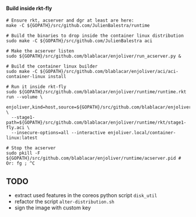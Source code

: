 #### Build inside rkt-fly

    # Ensure rkt, acserver and dgr at least are here:
    make -C ${GOPATH}/src/github.com/JulienBalestra/runtime
    
    # Build the binaries to drop inside the container linux distribution
    sudo make -C ${GOPATH}/src/github.com/JulienBalestra aci
    
    # Make the acserver listen
    sudo ${GOPATH}/src/github.com/blablacar/enjoliver/run_acserver.py &
    
    # Build the container linux builder
    sudo make -C ${GOPATH}/src/github.com/blablacar/enjoliver/aci/aci-container-linux install
    
    # Run it inside rkt-fly
    sudo ${GOPATH}/src/github.com/blablacar/enjoliver/runtime/runtime.rkt run --volume \
      enjoliver,kind=host,source=${GOPATH}/src/github.com/blablacar/enjoliver,readOnly=false \
      --stage1-path=${GOPATH}/src/github.com/blablacar/enjoliver/runtime/rkt/stage1-fly.aci \
      --insecure-options=all --interactive enjoliver.local/container-linux:latest
    
    # Stop the acserver
    sudo pkill -F ${GOPATH}/src/github.com/blablacar/enjoliver/runtime/acserver.pid # Or: fg ; ^C


## TODO

* extract used features in the coreos python script `disk_util`
* refactor the script `alter-distribution.sh`
* sign the image with custom key